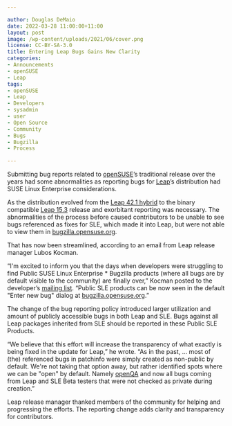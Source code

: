 ```yaml
---

author: Douglas DeMaio
date: 2022-03-28 11:00:00+11:00
layout: post
image: /wp-content/uploads/2021/06/cover.png
license: CC-BY-SA-3.0
title: Entering Leap Bugs Gains New Clarity
categories:
- Announcements
- openSUSE
- Leap
tags:
- openSUSE
- Leap
- Developers
- sysadmin
- user
- Open Source
- Community
- Bugs
- Bugzilla
- Process

---
```


Submitting bug reports related to [openSUSE](https://get.opensuse.org/)’s traditional release over the years had some abnormalities as reporting bugs for [Leap](https://get.opensuse.org/leap)’s distribution had SUSE Linux Enterprise considerations. 

As the distribution evolved from the [Leap 42.1 hybrid](https://news.opensuse.org/2015/11/04/opensuse-leap-42-1-becomes-first-hybrid-distribution/) to the binary compatible [Leap 15.3](https://news.opensuse.org/2021/06/02/opensuse-leap-bridges-path-to-enterprise/) release and exorbitant reporting was necessary. The abnormalities of the process before caused contributors to be unable to see bugs referenced as fixes for SLE, which made it into Leap, but were not able to view them in [bugzilla.opensuse.org](https://bugzilla.opensuse.org).

That has now been streamlined, according to an email from Leap release manager Lubos Kocman.

“I'm excited to inform you that the days when developers were struggling to find Public SUSE Linux Enterprise * Bugzilla products (where all bugs are by default visible to the community) are finally over,” Kocman posted to the developer’s [mailing list](https://lists.opensuse.org/archives/list/factory@lists.opensuse.org/thread/7JLAC2TJLPNOGOU2NTHMZZ7H2GDVGZRR/). “Public SLE products can be now seen in the default "Enter new bug" dialog at [bugzilla.opensuse.org](https://bugzilla.opensuse.org).”

The change of the bug reporting policy introduced larger utilization and amount of publicly accessible bugs in both Leap and SLE. Bugs against all Leap packages inherited from SLE should be reported in these Public SLE Products.

“We believe that this effort will increase the transparency of what exactly is being fixed in the update for Leap,” he wrote. “As in the past, … most of (the) referenced bugs in patchinfo were simply created as non-public by default. We're not taking that option away, but rather identified spots where we can be "open" by default. Namely [openQA](https://openqa.opensuse.org/) and now all bugs coming from Leap and SLE Beta testers that were not checked as private during creation.”

Leap release manager thanked members of the community for helping and progressing the efforts. The reporting change adds clarity and transparency for contributors.

<meta name="openSUSE, Leap, Developers, sysadmin, user, Open Source, bugs, fixes" content="HTML,CSS,XML,JavaScript">
